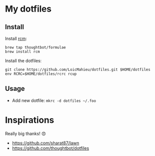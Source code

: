 
# My dotfiles

## Install

Install [rcm](https://github.com/thoughtbot/rcm):

    brew tap thoughtbot/formulae
    brew install rcm

Install the dotfiles:

    git clone https://github.com/LoicMahieu/dotfiles.git $HOME/dotfiles
    env RCRC=$HOME/dotfiles/rcrc rcup

## Usage

- Add new dotfile: `mkrc -d dotfiles ~/.foo`

# Inspirations

Really big thanks! 😍

* https://github.com/sharat87/lawn
* https://github.com/thoughtbot/dotfiles
